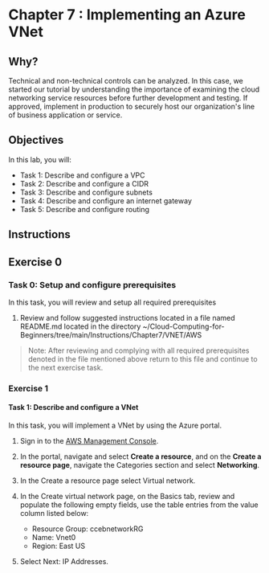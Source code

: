 # Chapter 7 : Implementing an Azure VNet


## Why?

Technical and non-technical controls can be analyzed. In this case, we started our tutorial by understanding the importance of examining the cloud networking service resources before further development and testing. If approved, implement in production to securely host our organization's line of business application or service.

## Objectives

In this lab, you will:

+ Task 1: Describe and configure a VPC
+ Task 2: Describe and configure a CIDR
+ Task 3: Describe and configure subnets
+ Task 4: Describe and configure an internet gateway
+ Task 5: Describe and configure routing


## Instructions

## Exercise 0

### Task 0: Setup and configure prerequisites

In this task, you will review and setup all required prerequisites

1. Review and follow suggested instructions located in a file named README.md located in the directory ~/Cloud-Computing-for-Beginners/tree/main/Instructions/Chapter7/VNET/AWS

> Note: After reviewing and complying with all required prerequisites denoted in the file mentioned above return to this file and continue to the next exercise task.

### Exercise 1

#### Task 1: Describe and configure a VNet

In this task, you will implement a VNet by using the Azure portal.

1. Sign in to the [AWS Management Console](https://console.aws.amazon.com/console/).

1.	In the portal, navigate and select **Create a resource**, and on the **Create a resource page**, navigate the Categories section and select **Networking**.

1. In the Create a resource page select Virtual network.

1. In the Create virtual network page, on the Basics tab, review and populate the following empty fields, use the table entries from the value column listed below:
    - Resource Group: ccebnetworkRG
    - Name: Vnet0
    - Region: East US
1.	Select Next: IP Addresses.


